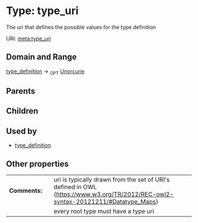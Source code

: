 
# Type: type_uri


The uri that defines the possible values for the type definition

URI: [meta:type_uri](https://w3id.org/biolink/biolinkml/meta/type_uri)


## Domain and Range

[type_definition](type_definition.md) ->  <sub>OPT</sub> [Uriorcurie](type/Uriorcurie.md)

## Parents


## Children


## Used by

 * [type_definition](type_definition.md)

## Other properties

|  |  |  |
| --- | --- | --- |
| **Comments:** | | uri is typically drawn from the set of URI's defined in OWL (https://www.w3.org/TR/2012/REC-owl2-syntax-20121211/#Datatype_Maps) |
|  | | every root type must have a type uri |

